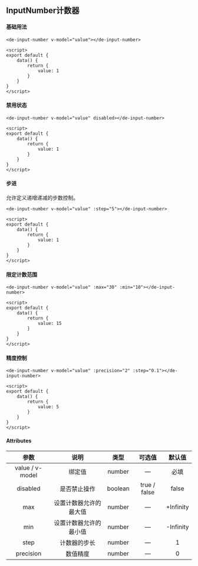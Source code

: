 ## InputNumber计数器

#### 基础用法

<input-number1></input-number1>

```vue
<de-input-number v-model="value"></de-input-number>

<script>
export default {
	data() {
		return {
			value: 1
		}
	}
}
</script>
```

#### 禁用状态

<input-number2></input-number2>

```vue
<de-input-number v-model="value" disabled></de-input-number>

<script>
export default {
	data() {
		return {
			value: 1
		}
	}
}
</script>
```

#### 步进

 允许定义递增递减的步数控制。

<input-number3></input-number3>

```vue
<de-input-number v-model="value" :step="5"></de-input-number>

<script>
export default {
	data() {
		return {
			value: 1
		}
	}
}
</script>
```



#### 限定计数范围

<input-number4></input-number4>

```vue
<de-input-number v-model="value" :max="30" :min="10"></de-input-number>

<script>
export default {
	data() {
		return {
			value: 15
		}
	}
}
</script>
```

#### 精度控制

<input-number5></input-number5>

```vue
<de-input-number v-model="value" :precision="2" :step="0.1"></de-input-number>

<script>
export default {
	data() {
		return {
			value: 5
		}
	}
}
</script>
```

#### Attributes

|      参数       |          说明          |  类型   |    可选值    |  默认值   |
| :-------------: | :--------------------: | :-----: | :----------: | :-------: |
| value / v-model |         绑定值         | number  |      —       |   必填    |
|    disabled     |      是否禁止操作      | boolean | true / false |   false   |
|       max       | 设置计数器允许的最大值 | number  |      —       | +Infinity |
|       min       | 设置计数器允许的最小值 | number  |      —       | -Infinity |
|      step       |      计数器的步长      | number  |      —       |     1     |
|    precision    |        数值精度        | number  |      —       |     0     |